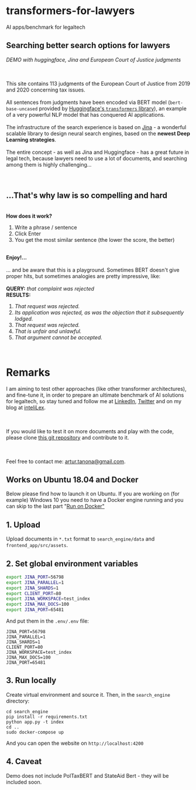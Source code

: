 # transformers-for-lawyers
AI apps/benchmark for legaltech


<h2> Searching better search options for lawyers </h2>
<i>DEMO with huggingface, Jina and European Court of Justice judgments</i>
<br><br><br>

This site contains 113 judgments of the European Court of Justice
from 2019 and 2020 concerning tax issues.
<br><br>
All sentences from judgments have been encoded via BERT model
 (<code>bert-base-uncased</code>  provided by
 <a href="https://huggingface.co/">Huggingface's
 <code>transformers</code> library</a>), an example
 of a very powerful NLP model that has conquered AI applications.
<br><br>
The infrastructure of the search experience is based on
<a href="https://jina.ai/#/">Jina</a> - a wonderful scalable library to design neural search engines,
based on the <b>newest Deep Learning strategies</b>.
<br><br>
The entire concept - as well as Jina and Huggingface - has a great future in legal tech, because lawyers
need to use a lot of documents, and searching among them is highly challenging...
<br><br><br>


<h2> ...That's why law is so compelling and hard</h2>
<br> <b> How does it work? </b>
<ol>
<li>Write a phrase / sentence</li>
<li>Click Enter</li>
<li>You get the most similar sentence (the lower the score, the better)</li>
</ol>

<br> <b> Enjoy!... </b><br>
<br>
... and be aware that this is a playground. Sometimes BERT doesn't give proper hits,
but sometimes analogies are pretty impressive, like:
<br>
<br>
<b>QUERY:</b><i> that complaint was rejected</i>
<br>
<b>RESULTS:</b>
<ol>
<li><i>That request was rejected.</i></li>
<li><i>Its application was rejected,
as was the objection that it subsequently lodged.</i></li>
<li><i>That request was rejected.</i></li>
<li><i>That is unfair and unlawful.</i></li>
<li><i>That argument cannot be accepted.</i></li>

</ol>
<br>
<h1>Remarks</h1>
I am aiming to test other approaches (like other transformer architectures),
and fine-tune it, in order to prepare an ultimate benchmark of AI solutions
for legaltech, so stay tuned and follow me at
<a href="https://www.linkedin.com/in/artur-tanona/">LinkedIn</a>,
<a href="https://twitter.com/ArturTanona/">Twitter</a>
and on my blog at <a href="https://www.intelilex.net">inteliLex</a>.


<br><br>
If you would like to test it on more documents and play with the code,
please clone <a href="https://github.com/ArturTan/transformers-for-lawyers">this
git repository</a> and contribute to it.

<br>
<br>
Feel free to contact me: <a href="artur.tanona@gmail.com">artur.tanona@gmail.com</a>.


## Works on Ubuntu 18.04 and Docker

Below please find how to launch it on Ubuntu. If you are working on (for example) Windows 10 you need to have a Docker engine running and you can skip to the last part "[Run on Docker"](#run-on-docker)

## 1. Upload

Upload documents in `*.txt` format to `search_engine/data` and `frontend_app/src/assets`.

## 2. Set global environment variables

```sh
export JINA_PORT=56798
export JINA_PARALLEL=1
export JINA_SHARDS=1
export CLIENT_PORT=80
export JINA_WORKSPACE=test_index
export JINA_MAX_DOCS=100
export JINA_PORT=65481
```

And put them in the `.env/.env` file:
```
JINA_PORT=56798
JINA_PARALLEL=1
JINA_SHARDS=1
CLIENT_PORT=80
JINA_WORKSPACE=test_index
JINA_MAX_DOCS=100
JINA_PORT=65481
```
## 3. Run locally
Create virtual environment and source it. Then, in the `search_engine` directory:<br>

```
cd search_engine
pip install -r requirements.txt
python app.py -t index
cd ..
sudo docker-compose up
```



And you can open the website on `http://localhost:4200`

## 4. Caveat

Demo does not include PolTaxBERT and StateAid Bert - they will be included soon. 
